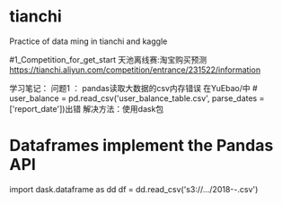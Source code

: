# tianchi
Practice of data  ming in  tianchi and kaggle

#1_Competition_for_get_start    天池离线赛:淘宝购买预测  https://tianchi.aliyun.com/competition/entrance/231522/information

学习笔记：
问题1 ： pandas读取大数据的csv内存错误
在YuEbao/中  # user_balance = pd.read_csv('user_balance_table.csv', parse_dates = ['report_date'])出错
解决方法：使用dask包
# Dataframes implement the Pandas API
import dask.dataframe as dd
df = dd.read_csv('s3://.../2018-*-*.csv')
